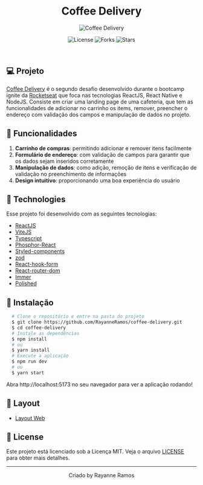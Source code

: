 <h1 align='center'>Coffee Delivery</h1>

<p align='center'>
  <img src='https://user-images.githubusercontent.com/43352880/232176270-92443d4e-3075-4eae-8d91-7c98fc55caa7.png' alt='Coffee Delivery' />
</p>

<p  align='center'>
  <img src='https://img.shields.io/badge/license-MIT-%23835afd' alt='License' />
  <img src='https://img.shields.io/badge/forks-MIT-%23835afd' alt='Forks' />
  <img src='https://img.shields.io/badge/stars-MIT-%23835afd' alt='Stars' />
</p>

<br>

## 💻 Projeto

[Coffee Delivery](https://coffee-delivery-miy8yv6tf-rayanneramos.vercel.app/) é o segundo desafio desenvolvido durante o bootcamp ignite da [Rocketseat](https://www.rocketseat.com.br/) que foca nas tecnologias ReactJS, React Native e NodeJS. Consiste em criar uma landing page de uma cafeteria, que tem as funcionalidades de adicionar no carrinho os items, remover, preencher o endereço com validação dos campos e manipulação de dados no projeto.

## 🌟 Funcionalidades

1. **Carrinho de compras**: permitindo adicionar e remover itens facilmente 
2. **Formulário de endereço**: com validação de campos para garantir que os dados sejam inseridos corretamente 
3. **Manipulação de dados**: como adição, remoção de itens e verificação de validação no preenchimento de informações
4. **Design intuitivo**: proporcionando uma boa experiência do usuário

## 🧪 Technologies

Esse projeto foi desenvolvido com as seguintes tecnologias:

- [ReactJS](https://reactjs.org/)
- [ViteJS](https://vitejs.dev/)
- [Typescript](https://www.typescriptlang.org/)
- [Phosphor-React](https://phosphoricons.com/)
- [Styled-components](https://www.styled-components.com/)
- [zod](https://github.com/colinhacks/zod)
- [React-hook-form](https://react-hook-form.com/)
- [React-router-dom](https://reactrouter.com/)
- [Immer](https://github.com/immerjs/immer)
- [Polished](https://polished.js.org/)

## 🚀 Instalação

```bash
  # Clone o repositório e entre na pasta do projeto
  $ git clone https://github.com/RayanneRamos/coffee-delivery.git
  $ cd coffee-delivery
  # Instale as dependências
  $ npm install
  # ou
  $ yarn install
  # Execute a aplicação
  $ npm run dev
  # ou
  $ yarn start
```

Abra http://localhost:5173 no seu navegador para ver a aplicação rodando!

## 🔖 Layout

- [Layout Web](<https://www.figma.com/file/s5IOz1y37vY0PaRvStkgz0/Coffee-Delivery-(Copy)?node-id=0%3A1&t=etfHMCD8onuH0L3M-1>)

## 📝 License

Este projeto está licenciado sob a Licença MIT. Veja o arquivo [LICENSE](LICENSE) para obter mais detalhes.

---

<p align='center'>Criado by Rayanne Ramos</p>
